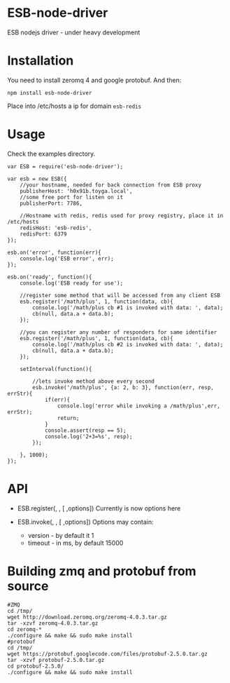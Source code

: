 ESB-node-driver
===============

ESB nodejs driver - under heavy development

Installation
===

You need to install zeromq 4 and google protobuf.
And then:

	npm install esb-node-driver

Place into /etc/hosts a ip for domain `esb-redis`

Usage
===

Check the examples directory.

	var ESB = require('esb-node-driver');
	
	var esb = new ESB({
		//your hostname, needed for back connection from ESB proxy
		publisherHost: 'h0x91b.toyga.local',
		//some free port for listen on it
		publisherPort: 7786,
		
		//Hostname with redis, redis used for proxy registry, place it in /etc/hosts
		redisHost: 'esb-redis',
		redisPort: 6379
	});
	
	esb.on('error', function(err){
		console.log('ESB error', err);
	});
	
	esb.on('ready', function(){
		console.log('ESB ready for use');
		
		//register some method that will be accessed from any client ESB
		esb.register('/math/plus', 1, function(data, cb){
			console.log('/math/plus cb #1 is invoked with data: ', data);
			cb(null, data.a + data.b);
		});
		
		//you can register any number of responders for same identifier
		esb.register('/math/plus', 1, function(data, cb){
			console.log('/math/plus cb #2 is invoked with data: ', data);
			cb(null, data.a + data.b);
		});
		
		setInterval(function(){
			
			//lets invoke method above every second
			esb.invoke('/math/plus', {a: 2, b: 3}, function(err, resp, errStr){
				if(err){
					console.log('error while invoking a /math/plus',err, errStr);
					return;
				}
				console.assert(resp == 5);
				console.log('2+3=%s', resp);
			});
			
		}, 1000);
	});
	
API
===

* ESB.register(<identifier>, <version>, <callback>[ ,options])
	Currently is now options here

* ESB.invoke(<identifier>, <data>, <callback>[ ,options])
	Options may contain:
	* version - by default it 1
	* timeout - in ms, by default 15000

Building zmq and protobuf from source
===

	#ZMQ
	cd /tmp/
	wget http://download.zeromq.org/zeromq-4.0.3.tar.gz
	tar -xzvf zeromq-4.0.3.tar.gz
	cd zeromq-*
	./configure && make && sudo make install
	#protobuf
	cd /tmp/
	wget https://protobuf.googlecode.com/files/protobuf-2.5.0.tar.gz
	tar -xzvf protobuf-2.5.0.tar.gz
	cd protobuf-2.5.0/
	./configure && make && sudo make install
	